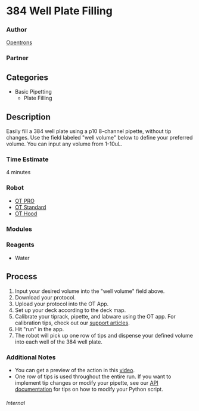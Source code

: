 # 384 Well Plate Filling

### Author
[Opentrons](https://opentrons.com/)

### Partner

## Categories
* Basic Pipetting
	* Plate Filling

## Description
Easily fill a 384 well plate using a p10 8-channel pipette, without tip changes. 
Use the field labeled "well volume" below to define your preferred volume. You can input any volume from 1-10uL.

### Time Estimate
4 minutes

### Robot
* [OT PRO](https://opentrons.com/ot-one-pro)
* [OT Standard](https://opentrons.com/ot-one-standard)  
* [OT Hood](https://opentrons.com/ot-one-hood) 

### Modules

### Reagents
* Water

## Process
1) Input your desired volume into the "well volume" field above.
2) Download your protocol.
3) Upload your protocol into the OT App.
4) Set up your deck according to the deck map.
5) Calibrate your tiprack, pipette, and labware using the OT app. For calibration tips, check out our [support articles](https://support.opentrons.com/getting-started/software-setup/calibrating-the-pipettes).
6) Hit "run" in the app.
7) The robot will pick up one row of tips and dispense your defined volume into each well of the 384 well plate.

### Additional Notes
* You can get a preview of the action in this [video](https://www.youtube.com/watch?v=AWKfpK9rmuo).
* One row of tips is used throughout the entire run. If you want to implement tip changes or modify your pipette, see our [API documentation](https://docs.opentrons.com) for tips on how to modify your Python script.



###### Internal
